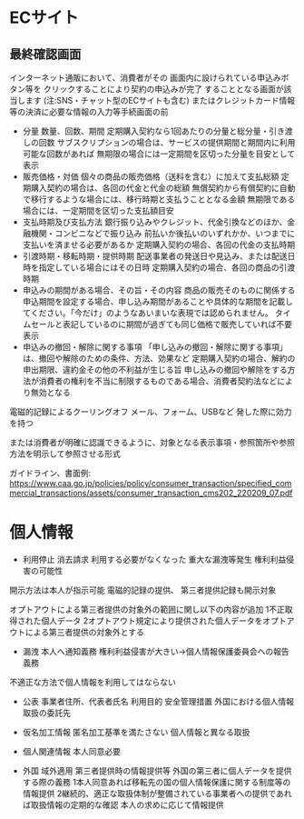 # ECサイト
## 最終確認画面
インターネット通販において、消費者がその 画面内に設けられている申込みボタン等を クリックすることにより契約の申込みが完了 することとなる画面が該当します (注:SNS・チャット型のECサイトも含む)
またはクレジットカード情報等の決済に必要な情報の入力等手続画面の前
- 分量
数量、回数、期間 定期購入契約なら1回あたりの分量と総分量・引き渡しの回数
サブスクリプションの場合は、サービスの提供期間と期間内に利用可能な回数があれば
無期限の場合には一定期間を区切った分量を目安として表示
- 販売価格・対価
個々の商品の販売価格（送料を含む）に加えて支払総額
定期購入契約の場合は、各回の代金と代金の総額
無償契約から有償契約に自動で移行するような場合には、移行時期と支払うこととなる金額
無期限である場合には、一定期間を区切った支払額目安
- 支払時期及び支払方法
銀行振り込みやクレジット、代金引換などのほか、金融機関・コンビニなどで振り込み
前払いか後払いのいずれかか、いつまでに支払いを済ませる必要があるか
定期購入契約の場合、各回の代金の支払時期
- 引渡時期・移転時期・提供時期
配送事業者の発送日や見込み、または配送日時を指定している場合にはその日時
定期購入契約の場合、各回の商品の引渡時期
- 申込みの期間がある場合、その旨・その内容
商品の販売そのものに関係する申込期間を設定する場合、申し込み期間があることや具体的な期間を記載してください。「今だけ」のようなあいまいな表現では認められません。
タイムセールと表記しているのに期間が過ぎても同じ価格で販売していれば不要表示
- 申込みの撤回・解除に関する事項
「申し込みの撤回・解除に関する事項」は、撤回や解除のための条件、方法、効果など
定期購入契約の場合、解約の申出期限、違約金その他の不利益が生じる旨
申し込みの撤回や解除をする方法が消費者の権利を不当に制限するものである場合、消費者契約法などにより無効となる

電磁的記録によるクーリングオフ
メール、フォーム、USBなど 発した際に効力を持つ

または消費者が明確に認識できるように、対象となる表示事項・参照箇所や参照方法を明示して参照させる形式

ガイドライン、書面例:
https://www.caa.go.jp/policies/policy/consumer_transaction/specified_commercial_transactions/assets/consumer_transaction_cms202_220209_07.pdf

# 個人情報
- 利用停止 消去請求
利用する必要がなくなった
重大な漏洩等発生
権利利益侵害の可能性

開示方法は本人が指示可能 電磁的記録の提供、
第三者提供記録も開示対象

オプトアウトによる第三者提供の対象外の範囲に関し以下の内容が追加
1不正取得された個人データ
2オプトアウト規定により提供された個人データをオプトアウトによる第三者提供の対象外とする
- 漏洩
本人へ通知義務
権利利益侵害が大きい→個人情報保護委員会への報告義務

不適正な方法で個人情報を利用してはならない

- 公表
事業者住所、代表者氏名
利用目的
安全管理措置
外国における個人情報取扱の委託先

- 仮名加工情報
匿名加工基準を満たさない 個人情報と異なる取扱

- 個人関連情報
本人同意必要

- 外国
域外適用 第三者提供時の情報提供等
外国の第三者に個人データを提供する際の義務
1本人同意あれば移転先の国の個人情報保護に関する制度等の情報提供
2継続的、適正な取扱体制が整備されている事業者への提供であれば取扱情報の定期的な確認 本人の求めに応じて情報提供
